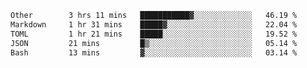 <!--START_SECTION:waka-->

```txt
Other        3 hrs 11 mins   ███████████▓░░░░░░░░░░░░░   46.19 %
Markdown     1 hr 31 mins    █████▓░░░░░░░░░░░░░░░░░░░   22.04 %
TOML         1 hr 21 mins    █████░░░░░░░░░░░░░░░░░░░░   19.52 %
JSON         21 mins         █▒░░░░░░░░░░░░░░░░░░░░░░░   05.14 %
Bash         13 mins         ▓░░░░░░░░░░░░░░░░░░░░░░░░   03.14 %
```

<!--END_SECTION:waka-->